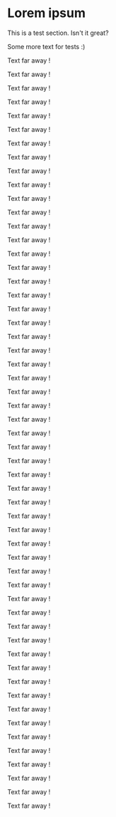 # Lorem ipsum

This is a test section.
Isn't it great?

Some more text for tests :)

Text far away !

Text far away !

Text far away !

Text far away !

Text far away !

Text far away !

Text far away !

Text far away !

Text far away !

Text far away !

Text far away !

Text far away !

Text far away !

Text far away !

Text far away !

Text far away !

Text far away !

Text far away !

Text far away !

Text far away !

Text far away !

Text far away !

Text far away !

Text far away !

Text far away !

Text far away !

Text far away !

Text far away !

Text far away !

Text far away !

Text far away !

Text far away !

Text far away !

Text far away !

Text far away !

Text far away !

Text far away !

Text far away !

Text far away !

Text far away !

Text far away !

Text far away !

Text far away !

Text far away !

Text far away !

Text far away !

Text far away !

Text far away !

Text far away !

Text far away !

Text far away !

Text far away !

Text far away !

Text far away !

Text far away !
